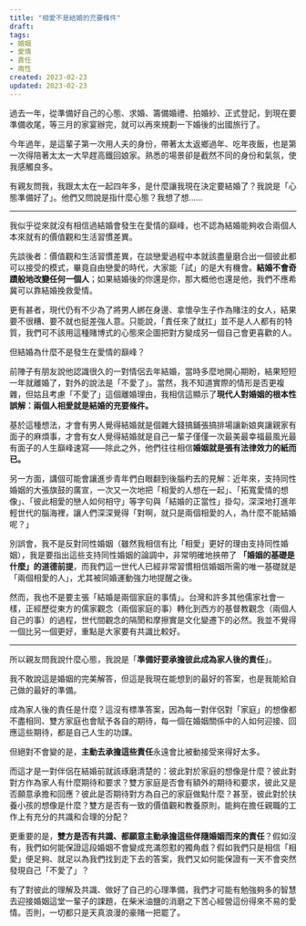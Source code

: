 ```yaml
---
title: "相愛不是結婚的充要條件"
draft: 
tags: 
- 婚姻
- 愛情
- 責任
- 兩性
created: 2023-02-23
updated: 2023-02-23
---
```

過去一年，從準備好自己的心態、求婚、籌備婚禮、拍婚紗、正式登記，到現在要準備收尾，等三月的家宴辦完，就可以再來規劃一下婚後的出國旅行了。

今年過年，是這輩子第一次用人夫的身份，帶著太太返鄉過年、吃年夜飯，也是第一次得陪著太太一大早趕高鐵回娘家。熟悉的場景卻是截然不同的身份和氣氛，使我感觸良多。

有親友問我，我跟太太在一起四年多，是什麼讓我現在決定要結婚了？我說是「心態準備好了」。他們又問說是指什麼心態？我想了想……

---

我似乎從來就沒有相信過結婚會發生在愛情的巔峰，也不認為結婚能夠收合兩個人本來就有的價值觀和生活習慣差異。

先談後者：價值觀和生活習慣差異，在談戀愛過程中本就該盡量磨合出一個彼此都可以接受的模式，畢竟自由戀愛的時代，大家能「試」的是大有機會。**結婚不會奇蹟般地改變任何一個人**；如果結婚後的你還是你，那大概他也還是他，我們不應希冀可以靠結婚挽救愛情。

更有甚者，現代仍有不少為了將男人綁在身邊、拿懷孕生子作為賭注的女人，結果要不很糟、要不就也挺差強人意。只能說，「責任來了就扛」並不是人人都有的特質，我們可不該用這種賭博式的心態來企圖把對方變成另一個自己會更喜歡的人。

但結婚為什麼不是發生在愛情的巔峰？

前陣子有朋友說他認識很久的一對情侶去年結婚，當時多麼地開心期盼，結果短短一年就離婚了，對外的說法是「不愛了」。當然，我不知道實際的情形是否更複雜，但姑且考慮「不愛了」這個離婚理由，我相信這顯示了**現代人對婚姻的根本性誤解：兩個人相愛就是結婚的充要條件。**

基於這種想法，才會有男人覺得結婚就是個雜大錢搞鋪張搞排場讓新娘爽讓親家有面子的麻煩事，才會有女人覺得結婚就是自己一輩子僅僅一次最美最幸福最風光最有面子的人生巔峰速寫——除此之外，他們往往相信**婚姻就是張有法律效力的紙而已。**

另一方面，講個可能會讓進步青年們白眼翻到後腦杓去的見解：近年來，支持同性婚姻的大張旗鼓的廣宣，一次又一次地把「相愛的人想在一起」、「拓寬愛情的想像」、「彼此相愛的戀人如何相守」等字句與「結婚的正當性」掛勾，深深地打進年輕世代的腦海裡，讓人們深深覺得「對啊，就只是兩個相愛的人，為什麼不能結婚呢？」

別誤會，我不是反對同性婚姻（雖然我相信有比「相愛」更好的理由支持同性婚姻），我是要指出這些支持同性婚姻的論調中，非常明確地挾帶了 **「婚姻的基礎是什麼」的道德前提**，而我們這一世代人已經非常習慣相信婚姻所需的唯一基礎就是「兩個相愛的人」，尤其被同婚運動強力地提醒之後。

然而，我也不是要主張「結婚是兩個家庭的事情」。台灣和許多其他儒家社會一樣，正經歷從東方的儒家觀念（兩個家庭的事）轉化到西方的基督教觀念（兩個人自己的事）的過程，世代間觀念的隔閡和摩擦實是文化變遷下的必然。我並不覺得一個比另一個更好，重點是大家要有共識比較好。

---

所以親友問我說什麼心態，我說是「**準備好要承擔彼此成為家人後的責任**」。

我不敢說這是婚姻的完美解答，但這是我現在能想到的最好的答案，也是我能給自己做的最好的準備。

成為家人後的責任是什麼？這沒有標準答案，因為每一對伴侶對「家庭」的想像都不盡相同、雙方家庭也會賦予各自的期待，每一個在婚姻關係中的人如何迎接、回應這些期待，都是自己人生的功課。

但絕對不會變的是，**主動去承擔這些責任**永遠會比被動接受來得好太多。

而這才是一對伴侶在結婚前就該琢磨清楚的：彼此對於家庭的想像是什麼？彼此對對方作為家人有什麼期待和要求？雙方家庭是否會有額外的期待和要求，彼此又是否願意承擔和回應？彼此是否期待對方為自己的家庭做點什麼？甚至，彼此對於扶養小孩的想像是什麼？雙方是否有一致的價值觀和教養原則，能夠在擔任親職的工作上有充分的共識和合理的分配？

更重要的是，**雙方是否有共識、都願意主動承擔這些伴隨婚姻而來的責任**？假如沒有，我們如何能保證這段婚姻不會變成充滿怨懟的獨角戲？假如我們只是相信「相愛」便足夠、就足以為我們找到走下去的答案，我們又如何能保證有一天不會突然發現自己「不愛了」？

有了對彼此的理解及共識、做好了自己的心理準備，我們才可能有勉強夠多的智慧去迎接婚姻這堂一輩子的課題，在柴米油鹽的消磨之下苦心經營這份得來不易的愛情。否則，一切都只是天真浪漫的豪賭一把罷了。